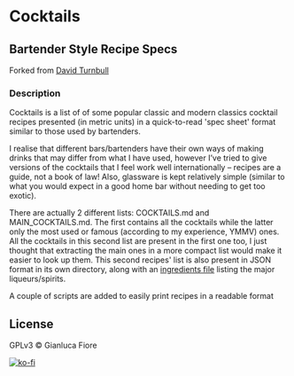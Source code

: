 # Cocktails

## Bartender Style Recipe Specs

Forked from [David Turnbull](http://dturnbull.org)

### Description

Cocktails is a list of of some popular classic and modern classics cocktail recipes presented (in metric units) in a quick-to-read 'spec sheet' format similar to those used by bartenders.

I realise that different bars/bartenders have their own ways of making drinks that may differ from what I have used, however I’ve tried to give versions of the cocktails that I feel work well internationally  – recipes are a guide, not a book of law! Also, glassware is kept relatively simple (similar to what you would expect in a good home bar without needing to get too exotic).

There are actually 2 different lists: COCKTAILS.md and MAIN\_COCKTAILS.md. The first contains all the cocktails while the latter only the most used or famous (according to my experience, YMMV) ones. All the cocktails in this second list are present in the first one too, I just thought that extracting the main ones in a more compact list would make it easier to look up them. This second recipes' list is also present in JSON format in its own directory, along with an [ingredients file](json/ingredients.json) listing the major liqueurs/spirits.

A couple of scripts are added to easily print recipes in a readable format

## License

GPLv3 © Gianluca Fiore

[![ko-fi](https://www.ko-fi.com/img/donate_sm.png)](https://ko-fi.com/W7W7KA0Z)
